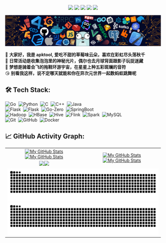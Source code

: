 <p align="center">
    <a href="https://github.com/apktool/apktool"><img src="https://img.shields.io/badge/status-updating-brightgreen.svg"></a>
    <a href="https://github.com/python/cpython"><img src="https://img.shields.io/badge/Python-3.11-FF1493.svg"></a>
    <a href="https://github.com/apktool/apktool/graphs/contributors"><img src="https://img.shields.io/github/contributors/apktool/apktool?color=blue"></a>
    <a href="https://github.com/apktool"><img src="https://img.shields.io/github/stars/apktool"></a>
    <a href="https://github.com/apktool/apktool/network/members"><img src="https://img.shields.io/github/forks/apktool/apktool?color=blue&logo=github"></a>
</p>

[![](header.png)](#)

🫣 <b>大家好，我是 apktool, 爱吃不甜的草莓味云朵，喜欢在彩虹尽头荡秋千 </b> \
🤫 <b>日常活动是收集泡泡里的神秘光片，偶尔也去月球背面跟影子玩捉迷藏 </b>&nbsp; \
🥰 <b>梦想是骑着会飞的拖鞋环游宇宙，在星星上种五彩斑斓的音符 </b>&nbsp; \
😘 <b>别看我这样，说不定哪天就能和你在异次元世界一起数蚂蚁跳舞呢 </b>

## 🛠️ Tech Stack:
![Go](https://img.shields.io/badge/-Go-555?style=flat&logo=go)&nbsp;
![Python](https://img.shields.io/badge/-Python-555?style=flat&logo=python)&nbsp;
![C](https://img.shields.io/badge/-C-555?style=flat&logo=C&logoColor=A8B9CC)&nbsp;
![C++](https://img.shields.io/badge/-C++-555?style=flat&logo=C%2B%2B&logoColor=fff)&nbsp;
![Java](https://img.shields.io/badge/-Java-555?style=flat&logo=Java)&nbsp;\
![Flask](https://img.shields.io/badge/-Flask-555?style=flat&logo=flask)&nbsp;
![Flask](https://img.shields.io/badge/-FastAPI-555?style=flat&logo=FastAPI)&nbsp;
![Go-Zero](https://img.shields.io/badge/-GoZero-555?style=flat&logo=GoZero)&nbsp;
![SpringBoot](https://img.shields.io/badge/-SpringBoot-555?style=flat&logo=SpringBoot)&nbsp;\
![Hadoop](https://img.shields.io/badge/-Hadoop-555?style=flat&logo=Hadoop)&nbsp;
![HBase](https://img.shields.io/badge/-HBase-555?style=flat&logo=HBase)&nbsp;
![Hive](https://img.shields.io/badge/-Hive-555?style=flat&logo=Hive)&nbsp;
![Flink](https://img.shields.io/badge/-Flink-555?style=flat&logo=Flink)&nbsp;
![Spark](https://img.shields.io/badge/-Spark-555?style=flat&logo=Spark)&nbsp;
![MySQL](https://img.shields.io/badge/-MySQL-555?style=flat&logo=mysql&logoColor=fff)&nbsp;\
![Git](https://img.shields.io/badge/-Git-555?style=flat&logo=git)&nbsp;
![GitHub](https://img.shields.io/badge/-GitHub-555?style=flat&logo=github)&nbsp;
![Docker](https://img.shields.io/badge/-Docker-555?style=flat&logo=Docker)

## 📈 GitHub Activity Graph:

<table>
    <tr>
        <td align="center"><a href="https://github.com/apktool#gh-light-mode-only"><img src="https://github-readme-stats.vercel.app/api?username=apktool&show_icons=true&theme=default&include_all_commits=true#gh-light-mode-only" alt="My GitHub Stats"/></a><a href="https://github.com/apktool#gh-dark-mode-only"><img src="https://github-readme-stats.vercel.app/api?username=apktool&show_icons=true&theme=tokyonight&include_all_commits=true#gh-dark-mode-only" alt="My GitHub Stats"/></a></td>
        <td rowspan="2" align="center"><a href="https://github.com/apktool#gh-light-mode-only"><img src="https://github-readme-stats.vercel.app/api/top-langs/?username=apktool&theme=default&langs_count=8#gh-light-mode-only" alt="My GitHub Stats"/></a><a href="https://github.com/apktool#gh-dark-mode-only"><img src="https://github-readme-stats.vercel.app/api/top-langs/?username=apktool&theme=tokyonight&langs_count=8#gh-dark-mode-only" alt="My GitHub Stats"/></a></td>
    </tr>
    <tr>
        <td align="center"><a href="https://github.com/apktool#gh-light-mode-only"><img src="https://github-readme-streak-stats.herokuapp.com/?user=apktool&theme=default"/></a><a href="https://github.com/apktool#gh-dark-mode-only"><img src="https://github-readme-streak-stats.herokuapp.com/?user=apktool&theme=tokyonight"/></a></td>
    </tr>
    <tr>
        <td colspan="2" align="center"><a href="https://github.com/apktool#gh-light-mode-only"><img src="https://raw.githubusercontent.com/apktool/apktool/output/github-contribution-grid-snake-default.svg#gh-light-mode-only" alt="My GitHub Stats"/></a><a href="https://github.com/apktool#gh-dark-mode-only"><img src="https://raw.githubusercontent.com/apktool/apktool/output/github-contribution-grid-snake-dark.svg#gh-dark-mode-only" alt="My GitHub Stats"/></a></td>
    </tr>
</table>
